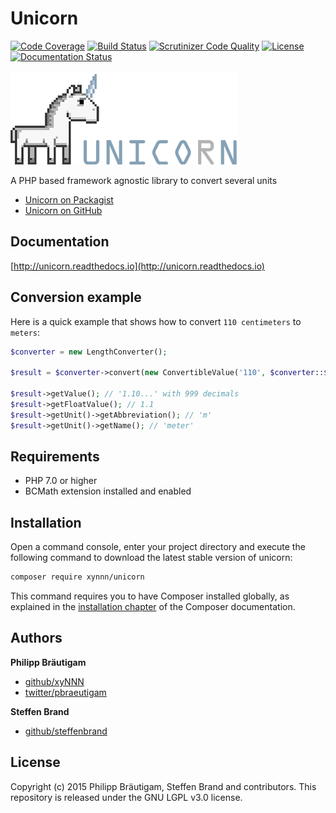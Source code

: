 # Unicorn

[![Code Coverage](https://scrutinizer-ci.com/g/xyNNN/unicorn/badges/coverage.png?b=master)](https://scrutinizer-ci.com/g/xyNNN/unicorn/?branch=master)
[![Build Status](https://scrutinizer-ci.com/g/xyNNN/unicorn/badges/build.png?b=master)](https://scrutinizer-ci.com/g/xyNNN/unicorn/build-status/master)
[![Scrutinizer Code Quality](https://scrutinizer-ci.com/g/xyNNN/unicorn/badges/quality-score.png?b=master)](https://scrutinizer-ci.com/g/xyNNN/unicorn/?branch=master)
[![License](https://poser.pugx.org/xynnn/google-tag-manager-bundle/license)](https://github.com/xyNNN/unicorn/blob/master/LICENSE.md)
[![Documentation Status](https://readthedocs.org/projects/unicorn/badge/?version=latest)](http://unicorn.readthedocs.io/en/latest/?badge=latest)

![Unicorn Logo](https://github.com/xynnn/unicorn/blob/master/unicorn.png)

A PHP based framework agnostic library to convert several units

* [Unicorn on Packagist](https://packagist.org/packages/xynnn/unicorn)
* [Unicorn on GitHub](https://github.com/xynnn/unicorn)

## Documentation

[http://unicorn.readthedocs.io](http://unicorn.readthedocs.io)

## Conversion example

Here is a quick example that shows how to convert `110 centimeters` to `meters`:


```php
$converter = new LengthConverter();

$result = $converter->convert(new ConvertibleValue('110', $converter::$centimeter), $converter::$meter);

$result->getValue(); // '1.10...' with 999 decimals
$result->getFloatValue(); // 1.1
$result->getUnit()->getAbbreviation(); // 'm'
$result->getUnit()->getName(); // 'meter'
```

## Requirements

- PHP 7.0 or higher
- BCMath extension installed and enabled

## Installation

Open a command console, enter your project directory and execute the
following command to download the latest stable version of unicorn:

```bash
composer require xynnn/unicorn
```

This command requires you to have Composer installed globally, as explained
in the [installation chapter](https://getcomposer.org/doc/00-intro.md)
of the Composer documentation.

## Authors

**Philipp Bräutigam**

+ [github/xyNNN](https://github.com/xyNNN)
+ [twitter/pbraeutigam](http://twitter.com/pbraeutigam)

**Steffen Brand**

+ [github/steffenbrand](https://github.com/steffenbrand)

## License

Copyright (c) 2015 Philipp Bräutigam, Steffen Brand and contributors.
This repository is released under the GNU LGPL v3.0 license.
